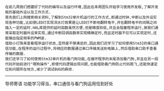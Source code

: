 	在前几周我们搭建好了代码的编写以及运行环境,因此在本周团队开始学习使用开发板,了解开发板的基础外设以及工作方式.
	首先我们上网搜索相关资料,了解到Stm32单片机运行的工作方式,即通过时钟,中断以及外设实现各种功能,比如使LED灯实现流水灯效果是让LED灯不断地翻转电平,并在翻转电平的间隔之间插入一定的延时.HAL库提供的延时函数虽然方便,但是精度较低,并且会阻塞程序运行,故我们通常采取定时器外设来实现,通过中断回调函数来实现精确定时,而且定时器不仅可以实现定时,还能输出指定频率的PWM波.
	借助小灯珠来查看程序运行状态,显然是不够满足的,因此我们还学习了如何使用Stm32的串口通信功能,在程序的运行过程中,将相应的数据通过串口传输发送到电脑上,然后借助串口助手查看传输的数据.
	我们还学习了如何使用Stm32单片机的看门狗功能,在循环程序的末尾添加看门狗,并且在另一段代码开始前进行"喂狗操作",即使代码逻辑出现问题,也能借助看门狗防止代码跑飞,还能快速定位到问题所在地方,减少了调试BUG的麻烦.

---
导师寄语
功能学习得当，串口通信与看门狗运用恰到好处